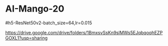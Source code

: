 # AI-Mango-20

#h5-ResNet50v2-batch_size=64,lr=0.015

https://drive.google.com/drive/folders/1BmxsvSsKn9slMWs5EJqbqoqhEZPGOXL1?usp=sharing
